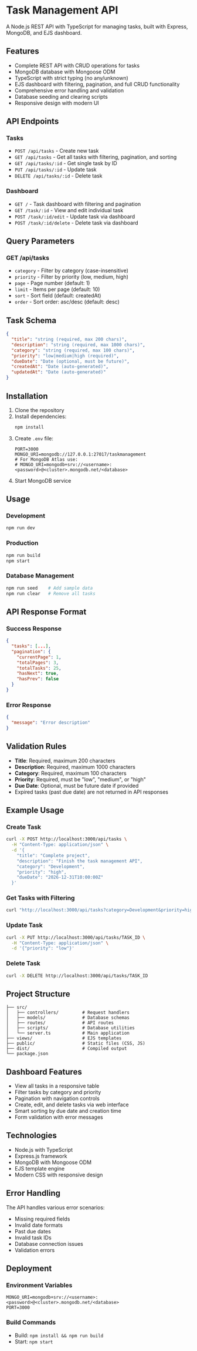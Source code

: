 # Task Management API

A Node.js REST API with TypeScript for managing tasks, built with Express, MongoDB, and EJS dashboard.

## Features

- Complete REST API with CRUD operations for tasks
- MongoDB database with Mongoose ODM
- TypeScript with strict typing (no any/unknown)
- EJS dashboard with filtering, pagination, and full CRUD functionality
- Comprehensive error handling and validation
- Database seeding and clearing scripts
- Responsive design with modern UI

## API Endpoints

### Tasks

- `POST /api/tasks` - Create new task
- `GET /api/tasks` - Get all tasks with filtering, pagination, and sorting
- `GET /api/tasks/:id` - Get single task by ID
- `PUT /api/tasks/:id` - Update task
- `DELETE /api/tasks/:id` - Delete task

### Dashboard

- `GET /` - Task dashboard with filtering and pagination
- `GET /task/:id` - View and edit individual task
- `POST /task/:id/edit` - Update task via dashboard
- `POST /task/:id/delete` - Delete task via dashboard

## Query Parameters

### GET /api/tasks

- `category` - Filter by category (case-insensitive)
- `priority` - Filter by priority (low, medium, high)
- `page` - Page number (default: 1)
- `limit` - Items per page (default: 10)
- `sort` - Sort field (default: createdAt)
- `order` - Sort order: asc/desc (default: desc)

## Task Schema

```json
{
  "title": "string (required, max 200 chars)",
  "description": "string (required, max 1000 chars)",
  "category": "string (required, max 100 chars)",
  "priority": "low|medium|high (required)",
  "dueDate": "Date (optional, must be future)",
  "createdAt": "Date (auto-generated)",
  "updatedAt": "Date (auto-generated)"
}
```

## Installation

1. Clone the repository
2. Install dependencies:
   ```bash
   npm install
   ```
3. Create `.env` file:
   ```
   PORT=3000
   MONGO_URI=mongodb://127.0.0.1:27017/taskmanagement
   # For MongoDB Atlas use:
   # MONGO_URI=mongodb+srv://<username>:<password>@<cluster>.mongodb.net/<database>
   ```
4. Start MongoDB service

## Usage

### Development

```bash
npm run dev
```

### Production

```bash
npm run build
npm start
```

### Database Management

```bash
npm run seed    # Add sample data
npm run clear   # Remove all tasks
```

## API Response Format

### Success Response

```json
{
  "tasks": [...],
  "pagination": {
    "currentPage": 1,
    "totalPages": 3,
    "totalTasks": 25,
    "hasNext": true,
    "hasPrev": false
  }
}
```

### Error Response

```json
{
  "message": "Error description"
}
```

## Validation Rules

- **Title**: Required, maximum 200 characters
- **Description**: Required, maximum 1000 characters
- **Category**: Required, maximum 100 characters
- **Priority**: Required, must be "low", "medium", or "high"
- **Due Date**: Optional, must be future date if provided
- Expired tasks (past due date) are not returned in API responses

## Example Usage

### Create Task

```bash
curl -X POST http://localhost:3000/api/tasks \
  -H "Content-Type: application/json" \
  -d '{
    "title": "Complete project",
    "description": "Finish the task management API",
    "category": "Development",
    "priority": "high",
    "dueDate": "2026-12-31T10:00:00Z"
  }'
```

### Get Tasks with Filtering

```bash
curl "http://localhost:3000/api/tasks?category=Development&priority=high&page=1&limit=5"
```

### Update Task

```bash
curl -X PUT http://localhost:3000/api/tasks/TASK_ID \
  -H "Content-Type: application/json" \
  -d '{"priority": "low"}'
```

### Delete Task

```bash
curl -X DELETE http://localhost:3000/api/tasks/TASK_ID
```

## Project Structure

```
├── src/
│   ├── controllers/         # Request handlers
│   ├── models/              # Database schemas
│   ├── routes/              # API routes
│   ├── scripts/             # Database utilities
│   └── server.ts            # Main application
├── views/                   # EJS templates
├── public/                  # Static files (CSS, JS)
├── dist/                    # Compiled output
└── package.json
```

## Dashboard Features

- View all tasks in a responsive table
- Filter tasks by category and priority
- Pagination with navigation controls
- Create, edit, and delete tasks via web interface
- Smart sorting by due date and creation time
- Form validation with error messages

## Technologies

- Node.js with TypeScript
- Express.js framework
- MongoDB with Mongoose ODM
- EJS template engine
- Modern CSS with responsive design

## Error Handling

The API handles various error scenarios:

- Missing required fields
- Invalid date formats
- Past due dates
- Invalid task IDs
- Database connection issues
- Validation errors

## Deployment

### Environment Variables

```
MONGO_URI=mongodb+srv://<username>:<password>@<cluster>.mongodb.net/<database>
PORT=3000
```

### Build Commands

- Build: `npm install && npm run build`
- Start: `npm start`
